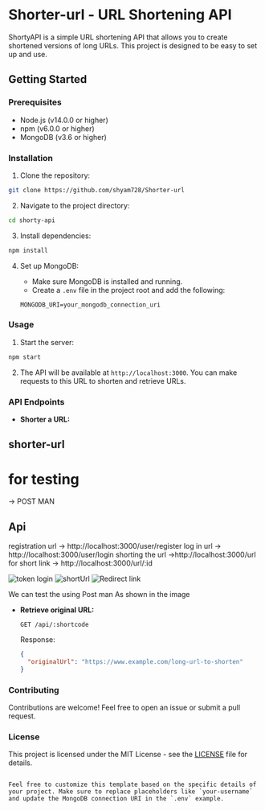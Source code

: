 

# Shorter-url - URL Shortening API

ShortyAPI is a simple URL shortening API that allows you to create shortened versions of long URLs. This project is designed to be easy to set up and use.

## Getting Started

### Prerequisites

- Node.js (v14.0.0 or higher)
- npm (v6.0.0 or higher)
- MongoDB (v3.6 or higher)

### Installation

1. Clone the repository:

```bash
git clone https://github.com/shyam728/Shorter-url
```

2. Navigate to the project directory:

```bash
cd shorty-api
```

3. Install dependencies:

```bash
npm install
```

4. Set up MongoDB:

   - Make sure MongoDB is installed and running.
   - Create a `.env` file in the project root and add the following:

   ```env
   MONGODB_URI=your_mongodb_connection_uri
   ```

### Usage

1. Start the server:

```bash
npm start
```

2. The API will be available at `http://localhost:3000`. You can make requests to this URL to shorten and retrieve URLs.

### API Endpoints

- **Shorter a URL:**

 
## shorter-url

  # for testing 
  -> POST MAN
 ## Api
 registration url -> http://localhost:3000/user/register
 log in url -> http://localhost:3000/user/login
 shorting the url ->http://localhost:3000/url
 for short link -> http://localhost:3000/url/:id
 
![token login](https://github.com/Hashmu0786/ShortURL/assets/128887812/5dae3f1a-2173-452e-a420-f4861621a091)
![shortUrl](https://github.com/Hashmu0786/ShortURL/assets/128887812/071ad431-4f14-435a-ba0a-a6b599869ba6)
![Redirect link](https://github.com/Hashmu0786/ShortURL/assets/128887812/a22d8e17-5477-4ed5-9cef-a9054dd438a3)

We can test the using Post man As shown in the image

- **Retrieve original URL:**

  ```http
  GET /api/:shortcode
  ```

  Response:

  ```json
  {
    "originalUrl": "https://www.example.com/long-url-to-shorten"
  }
  ```

### Contributing

Contributions are welcome! Feel free to open an issue or submit a pull request.

### License

This project is licensed under the MIT License - see the [LICENSE](LICENSE) file for details.
```

Feel free to customize this template based on the specific details of your project. Make sure to replace placeholders like `your-username` and update the MongoDB connection URI in the `.env` example.
